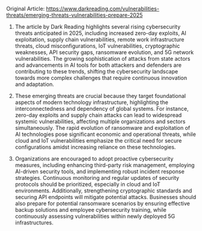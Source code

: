 Original Article: https://www.darkreading.com/vulnerabilities-threats/emerging-threats-vulnerabilities-prepare-2025

1) The article by Dark Reading highlights several rising cybersecurity threats anticipated in 2025, including increased zero-day exploits, AI exploitation, supply chain vulnerabilities, remote work infrastructure threats, cloud misconfigurations, IoT vulnerabilities, cryptographic weaknesses, API security gaps, ransomware evolution, and 5G network vulnerabilities. The growing sophistication of attacks from state actors and advancements in AI tools for both attackers and defenders are contributing to these trends, shifting the cybersecurity landscape towards more complex challenges that require continuous innovation and adaptation.

2) These emerging threats are crucial because they target foundational aspects of modern technology infrastructure, highlighting the interconnectedness and dependency of global systems. For instance, zero-day exploits and supply chain attacks can lead to widespread systemic vulnerabilities, affecting multiple organizations and sectors simultaneously. The rapid evolution of ransomware and exploitation of AI technologies pose significant economic and operational threats, while cloud and IoT vulnerabilities emphasize the critical need for secure configurations amidst increasing reliance on these technologies.

3) Organizations are encouraged to adopt proactive cybersecurity measures, including enhancing third-party risk management, employing AI-driven security tools, and implementing robust incident response strategies. Continuous monitoring and regular updates of security protocols should be prioritized, especially in cloud and IoT environments. Additionally, strengthening cryptographic standards and securing API endpoints will mitigate potential attacks. Businesses should also prepare for potential ransomware scenarios by ensuring effective backup solutions and employee cybersecurity training, while continuously assessing vulnerabilities within newly deployed 5G infrastructures.